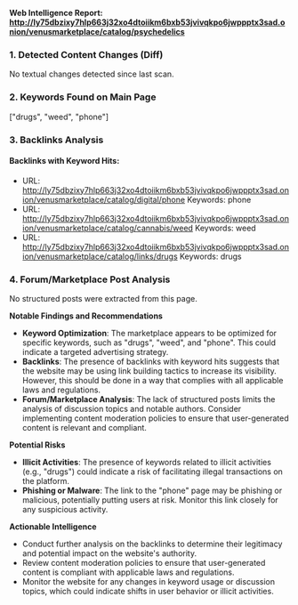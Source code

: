**Web Intelligence Report: http://ly75dbzixy7hlp663j32xo4dtoiikm6bxb53jvivqkpo6jwppptx3sad.onion/venusmarketplace/catalog/psychedelics**

### 1. Detected Content Changes (Diff)
No textual changes detected since last scan.

### 2. Keywords Found on Main Page
["drugs", "weed", "phone"]

### 3. Backlinks Analysis

#### Backlinks with Keyword Hits:

*   URL: http://ly75dbzixy7hlp663j32xo4dtoiikm6bxb53jvivqkpo6jwppptx3sad.onion/venusmarketplace/catalog/digital/phone
    Keywords: phone
*   URL: http://ly75dbzixy7hlp663j32xo4dtoiikm6bxb53jvivqkpo6jwppptx3sad.onion/venusmarketplace/catalog/cannabis/weed
    Keywords: weed
*   URL: http://ly75dbzixy7hlp663j32xo4dtoiikm6bxb53jvivqkpo6jwppptx3sad.onion/venusmarketplace/catalog/links/drugs
    Keywords: drugs

### 4. Forum/Marketplace Post Analysis

No structured posts were extracted from this page.

**Notable Findings and Recommendations**

*   **Keyword Optimization**: The marketplace appears to be optimized for specific keywords, such as "drugs", "weed", and "phone". This could indicate a targeted advertising strategy.
*   **Backlinks**: The presence of backlinks with keyword hits suggests that the website may be using link building tactics to increase its visibility. However, this should be done in a way that complies with all applicable laws and regulations.
*   **Forum/Marketplace Analysis**: The lack of structured posts limits the analysis of discussion topics and notable authors. Consider implementing content moderation policies to ensure that user-generated content is relevant and compliant.

**Potential Risks**

*   **Illicit Activities**: The presence of keywords related to illicit activities (e.g., "drugs") could indicate a risk of facilitating illegal transactions on the platform.
*   **Phishing or Malware**: The link to the "phone" page may be phishing or malicious, potentially putting users at risk. Monitor this link closely for any suspicious activity.

**Actionable Intelligence**

*   Conduct further analysis on the backlinks to determine their legitimacy and potential impact on the website's authority.
*   Review content moderation policies to ensure that user-generated content is compliant with applicable laws and regulations.
*   Monitor the website for any changes in keyword usage or discussion topics, which could indicate shifts in user behavior or illicit activities.